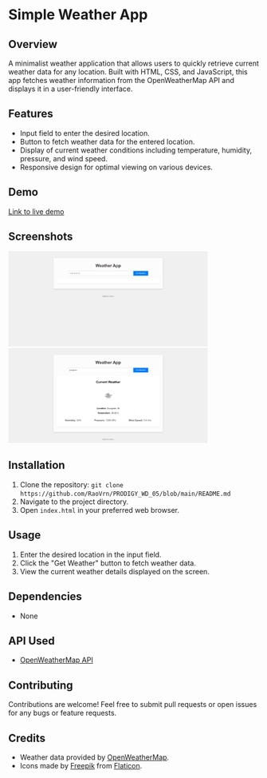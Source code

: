 # Simple Weather App

## Overview
A minimalist weather application that allows users to quickly retrieve current weather data for any location. Built with HTML, CSS, and JavaScript, this app fetches weather information from the OpenWeatherMap API and displays it in a user-friendly interface.

## Features
- Input field to enter the desired location.
- Button to fetch weather data for the entered location.
- Display of current weather conditions including temperature, humidity, pressure, and wind speed.
- Responsive design for optimal viewing on various devices.

## Demo
[Link to live demo](https://raovrn.github.io/PRODIGY_WD_05/)

## Screenshots
<img src="screenshot-1.png" alt="Screenshot 1" width="400">
<img src="screenshot-2.png" alt="Screenshot 2" width="400">

## Installation
1. Clone the repository: `git clone https://github.com/RaoVrn/PRODIGY_WD_05/blob/main/README.md`
2. Navigate to the project directory.
3. Open `index.html` in your preferred web browser.

## Usage
1. Enter the desired location in the input field.
2. Click the "Get Weather" button to fetch weather data.
3. View the current weather details displayed on the screen.

## Dependencies
- None

## API Used
- [OpenWeatherMap API](https://openweathermap.org/api)

## Contributing
Contributions are welcome! Feel free to submit pull requests or open issues for any bugs or feature requests.

## Credits
- Weather data provided by [OpenWeatherMap](https://openweathermap.org/).
- Icons made by [Freepik](https://www.freepik.com) from [Flaticon](https://www.flaticon.com/).
